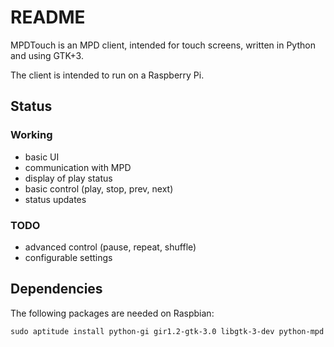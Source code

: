 # README #

MPDTouch is an MPD client, intended for touch screens, written in Python and using GTK+3.

The client is intended to run on a Raspberry Pi.

## Status ##

### Working ###

* basic UI
* communication with MPD
* display of play status
* basic control (play, stop, prev, next)
* status updates

### TODO ###

* advanced control (pause, repeat, shuffle)
* configurable settings

## Dependencies ##

The following packages are needed on Raspbian:

    sudo aptitude install python-gi gir1.2-gtk-3.0 libgtk-3-dev python-mpd